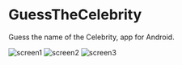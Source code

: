 # GuessTheCelebrity
Guess the name of the Celebrity, app for Android.

![screen1](https://cloud.githubusercontent.com/assets/10096433/13557362/a0cb35b4-e3f7-11e5-9e1d-ea5e5897f9fd.png)
![screen2](https://cloud.githubusercontent.com/assets/10096433/13557363/a74ddbda-e3f7-11e5-9afe-3e46575b28d3.png)
![screen3](https://cloud.githubusercontent.com/assets/10096433/13557372/ae356620-e3f7-11e5-9c05-adc778da4491.png)
